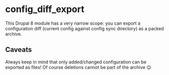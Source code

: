 # config_diff_export
This Drupal 8 module has a very narrow scope: you can export a configuration diff (current config against config sync directory) as a packed archive.
## Caveats
Always keep in mind that only added/changed configuration can be exported as files! Of course deletions cannot be part of the archive 😉
 